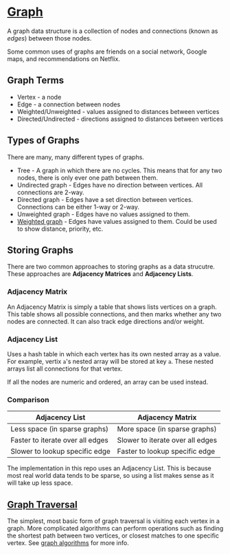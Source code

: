 # [Graph](Graph.js)

A graph data structure is a collection of nodes and connections (known as _edges_) between those nodes.

Some common uses of graphs are friends on a social network, Google maps, and recommendations on Netflix.

## Graph Terms

- Vertex - a node
- Edge - a connection between nodes
- Weighted/Unweighted - values assigned to distances between vertices
- Directed/Undirected - directions assigned to distances between vertices

## Types of Graphs

There are many, many different types of graphs.

- Tree - A graph in which there are no cycles. This means that for any two nodes, there is only ever one path between them.
- Undirected graph - Edges have no direction between vertices. All connections are 2-way.
- Directed graph - Edges have a set direction between vertices. Connections can be either 1-way or 2-way.
- Unweighted graph - Edges have no values assigned to them.
- [Weighted graph](WeightedGraph.js) - Edges have values assigned to them. Could be used to show distance, priority, etc.

## Storing Graphs

There are two common approaches to storing graphs as a data strucutre. These approaches are **Adjacency Matrices** and **Adjacency Lists**.

### Adjacency Matrix

An Adjacency Matrix is simply a table that shows lists vertices on a graph. This table shows all possible connections, and then marks whether any two nodes are connected. It can also track edge directions and/or weight.

### Adjacency List

Uses a hash table in which each vertex has its own nested array as a value. For example, vertix `a`'s nested array will be stored at key `a`. These nested arrays list all connections for that vertex.

If all the nodes are numeric and ordered, an array can be used instead.

### Comparison

| Adjacency List                   | Adjacency Matrix                 |
| -------------------------------- | -------------------------------- |
| Less space (in sparse graphs)    | More space (in sparse graphs)    |
| Faster to iterate over all edges | Slower to iterate over all edges |
| Slower to lookup specific edge   | Faster to lookup specific edge   |

The implementation in this repo uses an Adjacency List. This is because most real world data tends to be sparse, so using a list makes sense as it will take up less space.

## [Graph Traversal](../../algorithms/graph)

The simplest, most basic form of graph traversal is visiting each vertex in a graph. More complicated algorithms can perform operations such as finding the shortest path between two vertices, or closest matches to one specific vertex. See [graph algorithms](../../algorithms/graph) for more info.
